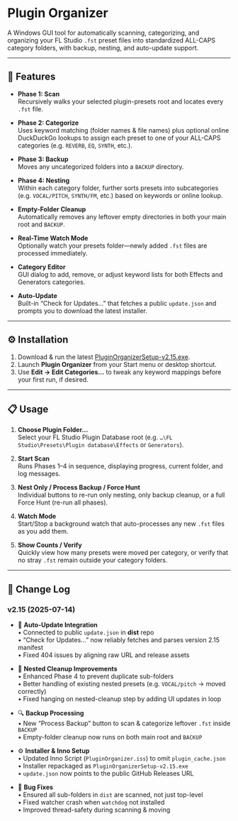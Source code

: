 # Plugin Organizer

A Windows GUI tool for automatically scanning, categorizing, and organizing your FL Studio `.fst` preset files into standardized ALL-CAPS category folders, with backup, nesting, and auto-update support.

---

## 🚀 Features

- **Phase 1: Scan**  
  Recursively walks your selected plugin-presets root and locates every `.fst` file.

- **Phase 2: Categorize**  
  Uses keyword matching (folder names & file names) plus optional online DuckDuckGo lookups to assign each preset to one of your ALL-CAPS categories (e.g. `REVERB`, `EQ`, `SYNTH`, etc.).

- **Phase 3: Backup**  
  Moves any uncategorized folders into a `BACKUP` directory.

- **Phase 4: Nesting**  
  Within each category folder, further sorts presets into subcategories (e.g. `VOCAL/PITCH`, `SYNTH/FM`, etc.) based on keywords or online lookup.

- **Empty-Folder Cleanup**  
  Automatically removes any leftover empty directories in both your main root and `BACKUP`.

- **Real-Time Watch Mode**  
  Optionally watch your presets folder—newly added `.fst` files are processed immediately.

- **Category Editor**  
  GUI dialog to add, remove, or adjust keyword lists for both Effects and Generators categories.

- **Auto-Update**  
  Built-in “Check for Updates…” that fetches a public `update.json` and prompts you to download the latest installer.

---

## ⚙️ Installation

1. Download & run the latest [PluginOrganizerSetup-v2.15.exe](https://github.com/jtsky200/PluginOrganizer/releases/download/v2.15/PluginOrganizerSetup-v2.15.exe).  
2. Launch **Plugin Organizer** from your Start menu or desktop shortcut.
3. Use **Edit → Edit Categories…** to tweak any keyword mappings before your first run, if desired.

---

## 📋 Usage

1. **Choose Plugin Folder…**  
   Select your FL Studio Plugin Database root (e.g. `…\FL Studio\Presets\Plugin database\Effects` or `Generators`).

2. **Start Scan**  
   Runs Phases 1–4 in sequence, displaying progress, current folder, and log messages.

3. **Nest Only / Process Backup / Force Hunt**  
   Individual buttons to re-run only nesting, only backup cleanup, or a full Force Hunt (re-run all phases).

4. **Watch Mode**  
   Start/Stop a background watch that auto-processes any new `.fst` files as you add them.

5. **Show Counts / Verify**  
   Quickly view how many presets were moved per category, or verify that no stray `.fst` remain outside your category folders.

---

## 📖 Change Log

### v2.15 (2025-07-14)
- 🔄 **Auto-Update Integration**  
  • Connected to public `update.json` in **dist** repo  
  • “Check for Updates…” now reliably fetches and parses version 2.15 manifest  
  • Fixed 404 issues by aligning raw URL and release assets  

- 🧹 **Nested Cleanup Improvements**  
  • Enhanced Phase 4 to prevent duplicate sub-folders  
  • Better handling of existing nested presets (e.g. `VOCAL/pitch` → moved correctly)  
  • Fixed hanging on nested-cleanup step by adding UI updates in loop  

- 🔍 **Backup Processing**  
  • New “Process Backup” button to scan & categorize leftover `.fst` inside `BACKUP`  
  • Empty-folder cleanup now runs on both main root and `BACKUP`  

- ⚙️ **Installer & Inno Setup**  
  • Updated Inno Script (`PluginOrganizer.iss`) to omit `plugin_cache.json`  
  • Installer repackaged as `PluginOrganizerSetup-v2.15.exe`  
  • `update.json` now points to the public GitHub Releases URL  

- 🐛 **Bug Fixes**  
  • Ensured all sub-folders in `dist` are scanned, not just top-level  
  • Fixed watcher crash when `watchdog` not installed  
  • Improved thread-safety during scanning & moving  


